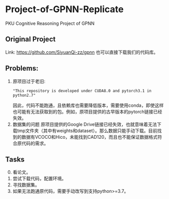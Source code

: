# Project-of-GPNN-Replicate
PKU Cognitive Reasoning Project of GPNN
## Original Project
Link: https://github.com/SiyuanQi-zz/gpnn
也可以直接下载我们的代码库。
## Problems:
1. 原项目过于老旧:
   ```
   "This repository is developed under CUDA8.0 and pytorch3.1 in python2.7"
   ```
   因此，代码不能跑通，且依赖库也需要降低版本，需要使用conda，即使这样也可能有无法获取到的包。例如，原项目提供的古早版本的pytorch链接已经失效。
2. 数据集的问题
   原项目提供的Google Drive链接已经失效，也就意味着无法下载tmp文件夹（其中有weights和dataset）。那么数据只能手动下载。目前找到的数据有VCOCO和Hico，未能找到CAD120，而且也不能保证数据格式符合原代码的需求。
## Tasks
0. 看论文。
1. 尝试下载代码，配置环境。
2. 寻找数据集。
3. 如果无法跑通原代码，需要手动改写到支持python>=3.7。
